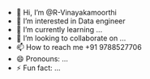 - 👋 Hi, I’m @R-Vinayakamoorthi
- 👀 I’m interested in Data engineer
- 🌱 I’m currently learning ...
- 💞️ I’m looking to collaborate on ...
- 📫 How to reach me +91 9788527706
- 😄 Pronouns: ...
- ⚡ Fun fact: ...

<!---
R-Vinayakamoorthi/R-Vinayakamoorthi is a ✨ special ✨ repository because its `README.md` (this file) appears on your GitHub profile.
You can click the Preview link to take a look at your changes.
--->
